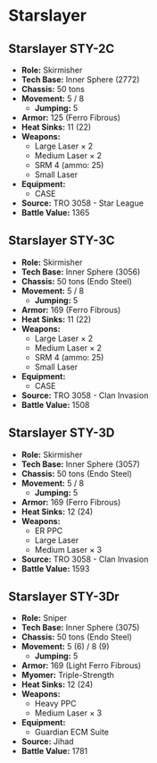 # Starslayer
## Starslayer STY-2C
- **Role:** Skirmisher
- **Tech Base:** Inner Sphere (2772)
- **Chassis:** 50 tons
- **Movement:** 5 / 8
  - **Jumping:** 5
- **Armor:** 125 (Ferro Fibrous)
- **Heat Sinks:** 11 (22)
- **Weapons:**
  - Large Laser × 2
  - Medium Laser × 2
  - SRM 4 (ammo: 25)
  - Small Laser
- **Equipment:**
  - CASE
- **Source:** TRO 3058 - Star League
- **Battle Value:** 1365

## Starslayer STY-3C
- **Role:** Skirmisher
- **Tech Base:** Inner Sphere (3056)
- **Chassis:** 50 tons (Endo Steel)
- **Movement:** 5 / 8
  - **Jumping:** 5
- **Armor:** 169 (Ferro Fibrous)
- **Heat Sinks:** 11 (22)
- **Weapons:**
  - Large Laser × 2
  - Medium Laser × 2
  - SRM 4 (ammo: 25)
  - Small Laser
- **Equipment:**
  - CASE
- **Source:** TRO 3058 - Clan Invasion
- **Battle Value:** 1508

## Starslayer STY-3D
- **Role:** Skirmisher
- **Tech Base:** Inner Sphere (3057)
- **Chassis:** 50 tons (Endo Steel)
- **Movement:** 5 / 8
  - **Jumping:** 5
- **Armor:** 169 (Ferro Fibrous)
- **Heat Sinks:** 12 (24)
- **Weapons:**
  - ER PPC
  - Large Laser
  - Medium Laser × 3
- **Source:** TRO 3058 - Clan Invasion
- **Battle Value:** 1593

## Starslayer STY-3Dr
- **Role:** Sniper
- **Tech Base:** Inner Sphere (3075)
- **Chassis:** 50 tons (Endo Steel)
- **Movement:** 5 (6) / 8 (9)
  - **Jumping:** 5
- **Armor:** 169 (Light Ferro Fibrous)
- **Myomer:** Triple-Strength
- **Heat Sinks:** 12 (24)
- **Weapons:**
  - Heavy PPC
  - Medium Laser × 3
- **Equipment:**
  - Guardian ECM Suite
- **Source:** Jihad
- **Battle Value:** 1781

